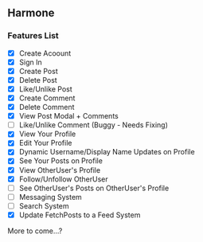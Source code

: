 ## Harmone

### Features List
- [x] Create Acoount
- [x] Sign In
- [x] Create Post
- [x] Delete Post
- [x] Like/Unlike Post
- [x] Create Comment
- [x] Delete Comment
- [x] View Post Modal + Comments
- [ ] Like/Unlike Comment (Buggy - Needs Fixing)
- [x] View Your Profile
- [x] Edit Your Profile
- [x] Dynamic Username/Display Name Updates on Profile
- [x] See Your Posts on Profile
- [x] View OtherUser's Profile
- [x] Follow/Unfollow OtherUser
- [ ] See OtherUser's Posts on OtherUser's Profile
- [ ] Messaging System
- [ ] Search System
- [x] Update FetchPosts to a Feed System

More to come...?